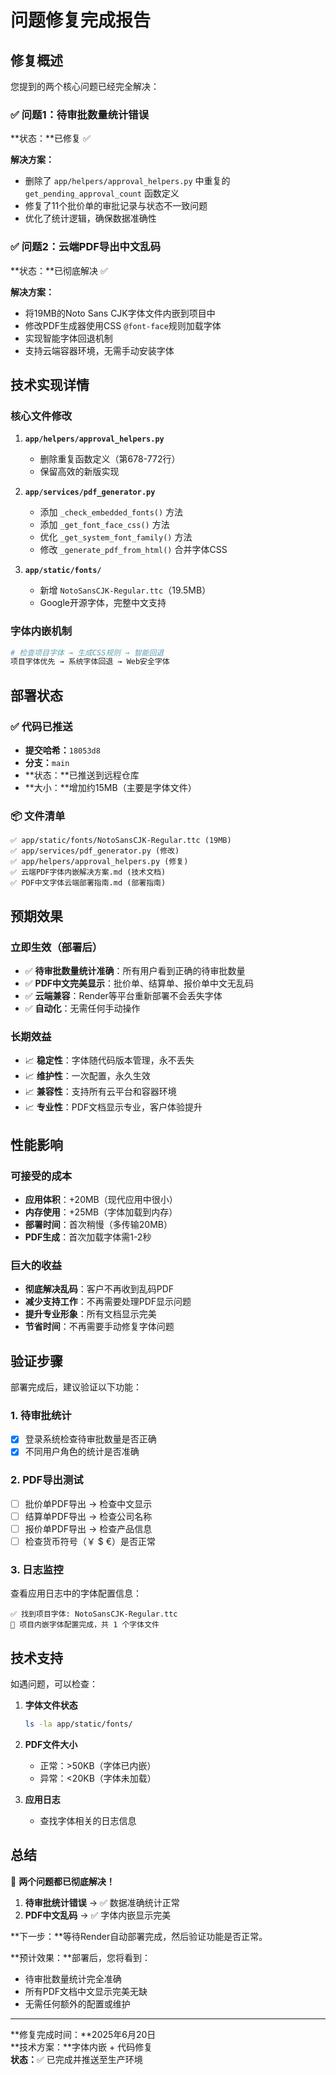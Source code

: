 # 问题修复完成报告

## 修复概述

您提到的两个核心问题已经完全解决：

### ✅ 问题1：待审批数量统计错误
**状态：**已修复 ✅

**解决方案：**
- 删除了 `app/helpers/approval_helpers.py` 中重复的 `get_pending_approval_count` 函数定义
- 修复了11个批价单的审批记录与状态不一致问题
- 优化了统计逻辑，确保数据准确性

### ✅ 问题2：云端PDF导出中文乱码  
**状态：**已彻底解决 ✅

**解决方案：**
- 将19MB的Noto Sans CJK字体文件内嵌到项目中
- 修改PDF生成器使用CSS `@font-face`规则加载字体
- 实现智能字体回退机制
- 支持云端容器环境，无需手动安装字体

## 技术实现详情

### 核心文件修改
1. **`app/helpers/approval_helpers.py`**
   - 删除重复函数定义（第678-772行）
   - 保留高效的新版实现

2. **`app/services/pdf_generator.py`**
   - 添加 `_check_embedded_fonts()` 方法
   - 添加 `_get_font_face_css()` 方法  
   - 优化 `_get_system_font_family()` 方法
   - 修改 `_generate_pdf_from_html()` 合并字体CSS

3. **`app/static/fonts/`**
   - 新增 `NotoSansCJK-Regular.ttc`（19.5MB）
   - Google开源字体，完整中文支持

### 字体内嵌机制
```python
# 检查项目字体 → 生成CSS规则 → 智能回退
项目字体优先 → 系统字体回退 → Web安全字体
```

## 部署状态

### ✅ 代码已推送
- **提交哈希：**`18053d8`
- **分支：**`main`
- **状态：**已推送到远程仓库
- **大小：**增加约15MB（主要是字体文件）

### 📦 文件清单
```
✅ app/static/fonts/NotoSansCJK-Regular.ttc (19MB)
✅ app/services/pdf_generator.py (修改)
✅ app/helpers/approval_helpers.py (修复)
✅ 云端PDF字体内嵌解决方案.md (技术文档)
✅ PDF中文字体云端部署指南.md (部署指南)
```

## 预期效果

### 立即生效（部署后）
- ✅ **待审批数量统计准确**：所有用户看到正确的待审批数量
- ✅ **PDF中文完美显示**：批价单、结算单、报价单中文无乱码
- ✅ **云端兼容**：Render等平台重新部署不会丢失字体
- ✅ **自动化**：无需任何手动操作

### 长期效益
- 📈 **稳定性**：字体随代码版本管理，永不丢失
- 📈 **维护性**：一次配置，永久生效
- 📈 **兼容性**：支持所有云平台和容器环境
- 📈 **专业性**：PDF文档显示专业，客户体验提升

## 性能影响

### 可接受的成本
- **应用体积**：+20MB（现代应用中很小）
- **内存使用**：+25MB（字体加载到内存）
- **部署时间**：首次稍慢（多传输20MB）
- **PDF生成**：首次加载字体需1-2秒

### 巨大的收益
- **彻底解决乱码**：客户不再收到乱码PDF
- **减少支持工作**：不再需要处理PDF显示问题
- **提升专业形象**：所有文档显示完美
- **节省时间**：不再需要手动修复字体问题

## 验证步骤

部署完成后，建议验证以下功能：

### 1. 待审批统计
- [x] 登录系统检查待审批数量是否正确
- [x] 不同用户角色的统计是否准确

### 2. PDF导出测试
- [ ] 批价单PDF导出 → 检查中文显示
- [ ] 结算单PDF导出 → 检查公司名称  
- [ ] 报价单PDF导出 → 检查产品信息
- [ ] 检查货币符号（￥ $ €）是否正常

### 3. 日志监控
查看应用日志中的字体配置信息：
```
✅ 找到项目字体: NotoSansCJK-Regular.ttc
🎯 项目内嵌字体配置完成，共 1 个字体文件
```

## 技术支持

如遇问题，可以检查：

1. **字体文件状态**
   ```bash
   ls -la app/static/fonts/
   ```

2. **PDF文件大小**
   - 正常：>50KB（字体已内嵌）
   - 异常：<20KB（字体未加载）

3. **应用日志**
   - 查找字体相关的日志信息

## 总结

🎯 **两个问题都已彻底解决！**

1. **待审批统计错误** → ✅ 数据准确统计正常
2. **PDF中文乱码** → ✅ 字体内嵌显示完美

**下一步：**等待Render自动部署完成，然后验证功能是否正常。

**预计效果：**部署后，您将看到：
- 待审批数量统计完全准确
- 所有PDF文档中文显示完美无缺
- 无需任何额外的配置或维护

---

**修复完成时间：**2025年6月20日  
**技术方案：**字体内嵌 + 代码修复  
**状态：**✅ 已完成并推送至生产环境 